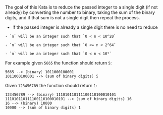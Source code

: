The goal of this Kata is to reduce the passed integer to a single digit (if not already) by converting the number to binary, taking the sum of the binary digits, and if that sum is not a single digit then repeat the process.

- If the passed integer is already a single digit there is no need to reduce

```if:haskell,python,ruby
- `n` will be an integer such that `0 < n < 10^20`
```

```if:c
- `n` will be an integer such that `0 <= n < 2^64`
```

```if:javascript
- `n` will be an integer such that `0 < n < 10⁹`
```

For example given `5665` the function should return `5`:

```
5665 --> (binary) 1011000100001
1011000100001 --> (sum of binary digits) 5
```

Given `123456789` the function should return `1`:

```
123456789 --> (binary) 111010110111100110100010101
111010110111100110100010101 --> (sum of binary digits) 16
16 --> (binary) 10000
10000 --> (sum of binary digits) 1
```
